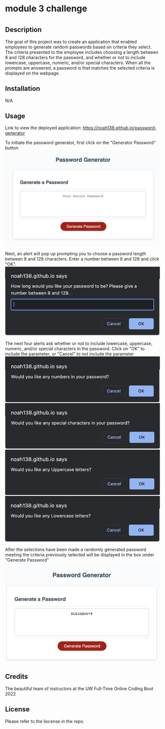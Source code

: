 # module 3 challenge

# <Password Generator>

## Description

The goal of this project was to create an application that enabled employees to generate random passwords based on criteria they select. The criteria presented to the employee includes choosing a length between 8 and 128 characters for the password, and whether or not to include lowercase, uppercase, numeric, and/or special characters. When all the prompts are answered, a password is that matches the selected criteria is displayed on the webpage.

## Installation

N/A

## Usage

Link to view the deployed application: https://noah138.github.io/password-generator

To initiate the password generator, first click on the "Generator Password" button
![Startup page](./images/screen-1.png)

Next, an alert will pop up prompting you to choose a password length between 8 and 128 characters. Enter a number between 8 and 128 and click "OK".
![Startup page](./images/screen-2.png)

The next four alerts ask whether or not to include lowercase, uppercase, numeric, and/or special characters in the password. Click on "OK" to include the parameter, or "Cancel" to not include the parameter
![Startup page](./images/screen-3.png)
![Startup page](./images/screen-4.png)
![Startup page](./images/screen-5.png)
![Startup page](./images/screen-6.png)

After the selections have been made a randomly generated password meeting the criteria previously selected will be displayed in the box under "Generate Password"
![Startup page](./images/screen-7.png)

## Credits

The beautiful team of instructors at the UW Full-Time Online Coding Boot 2022

## License

Please refer to the liscense in the repo.